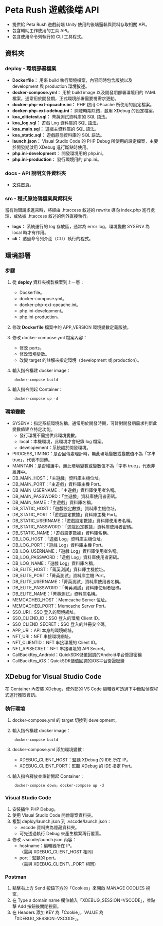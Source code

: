 # Peta Rush 遊戲後端 API

 - 提供給 Peta Rush 遊戲前端 Unity 使用的後端邏輯與資料存取相關 API。
 - 包含輔助工作使用的工具 API。
 - 包含使用命令列執行的 CLI 工具程式。

## 資料夾

### deploy - 環境部署檔案

 - __Dockerfile：__ 用來 build 執行環境檔案，內容同時包含版號以及 development 與 production 環境敘述。
 - __docker-compose.yml：__ 用於 build image 以及開發期部署環境用的 YAML 檔案，通常用於開發期，正式環境部署需要視需求更動。
 - __docker-php-ext-opcache.ini：__ PHP 啟用 OPcache 所使用的設定檔案。
 - __docker-php-ext-xdebug.ini：__ 開發時期除錯，啟用 XDebug 的設定檔案。
 - __koa\_elitetest.sql：__ 菁英測試資料庫的 SQL 語法。
 - __koa\_log.sql：__ 遊戲 Log 資料庫的 SQL 語法。
 - __koa\_main.sql：__ 遊戲主資料庫的 SQL 語法。
 - __koa\_static.sql：__ 遊戲靜態資料庫的 SQL 語法。
 - __launch.json：__ Visual Studio Code 的 PHP Debug 所使用的設定檔案，主要於開發期啟用 XDebug 進行斷點時使用。
 - __php.ini-development：__ 開發環境用的 php.ini。
 - __php.ini-production：__ 發行環境用的 php.ini。

### docs - API 說明文件資料夾

- [文件首頁](docs/api/index.md)。

### src - 程式原始碼檔案與資料夾

當有詢問請求進來時，將經由 .htaccess 敘述的 rewrite 導向 index.php 進行處理，或依據 .htaccess 敘述的例外直接執行。

- __logs：__ 系統運行的 log 存放區，通常為 error log，環境變數 SYSENV 為 local 時才有作用。
- __cli：__ 透過命令列介面（CLI）執行的程式。

## 環境部署

### 步驟

1. 從 **deploy** 資料夾複製檔案到上一層：
	- Dockerfile。
	- docker-compose.yml。
	- docker-php-ext-opcache.ini。
	- php.ini-development。
	- php.ini-production。
2. 修改 **Dockerfile** 檔案中的 APP_VERSION 環境變數定義版號。
3. 修改 docker-compose.yml 檔案內容：
	- 修改 ports。
	- 修改環境變數。
	- 改變 target 的註解來指定環境（development 或 production）。
4. 輸入指令構建 docker image：

		docker-compose build
		
5. 輸入指令開起 Container：

		docker-compose up -d

### 環境變數

- SYSENV：指定系統環境名稱，通常用於開發時期，可針對開發期需求判斷此變數值建立特定功能。
	- 發行環境不需提供此環境變數。
	- local：本機環境，此環境才會紀錄 log 檔案。
	- developement：系統處於開發環境。
- PROCESS_TIMING：是否回傳處理計時，無此環境變數或變數值不為「字串 true」，代表不回傳。
- MAINTAIN：是否維護中，無此環境變數或變數值不為「字串 true」，代表非維護中。
- DB\_MAIN\_HOST：「主遊戲」資料庫主機位址。
- DB\_MAIN\_PORT：「主遊戲」資料庫主機 Port。
- DB\_MAIN\_USERNAME：「主遊戲」資料庫使用者名稱。
- DB\_MAIN\_PASSWORD：「主遊戲」資料庫使用者密碼。
- DB\_MAIN\_NAME：「主遊戲」資料庫名稱。
- DB\_STATIC\_HOST：「遊戲設定數據」資料庫主機位址。
- DB\_STATIC\_PORT：「遊戲設定數據」資料庫主機 Port。
- DB\_STATIC\_USERNAME：「遊戲設定數據」資料庫使用者名稱。
- DB\_STATIC\_PASSWORD：「遊戲設定數據」資料庫使用者密碼。
- DB\_STATIC\_NAME：「遊戲設定數據」資料庫名稱。
- DB\_LOG\_HOST：「遊戲 Log」資料庫主機位址。
- DB\_LOG\_PORT：「遊戲 Log」資料庫主機 Port。
- DB\_LOG\_USERNAME：「遊戲 Log」資料庫使用者名稱。
- DB\_LOG\_PASSWORD：「遊戲 Log」資料庫使用者密碼。
- DB\_LOG\_NAME：「遊戲 Log」資料庫名稱。
- DB\_ELITE\_HOST：「菁英測試」資料庫主機位址。
- DB\_ELITE\_PORT：「菁英測試」資料庫主機 Port。
- DB\_ELITE\_USERNAME：「菁英測試」資料庫使用者名稱。
- DB\_ELITE\_PASSWORD：「菁英測試」資料庫使用者密碼。
- DB\_ELITE\_NAME：「菁英測試」資料庫名稱。
- MEMCACHED\_HOST：Memcache Server 位址。
- MEMCACHED\_PORT：Memcache Server Port。
- SSO\_URI：SSO 登入的環境網址。
- SSO\_CLIEND\_ID：SSO 登入的環境 Client ID。
- SSO\_CLIEND\_SECRET：SSO 登入的註冊安全碼。
- APP\_URI：API 本身的環境網址。
- NFT\_URI：NFT 串接環境網址。
- NFT\_CLIENTID：NFT 串接環境的 Client ID。
- NFT\_APISECRET：NFT 串接環境的 API Secret。
- CallBackKey\_Android：QuickSDK儲值回調的Android平台簽證密鑰
- CallBackKey\_iOS：QuickSDK儲值回調的iOS平台簽證密鑰

## XDebug for Visual Studio Code

在 Container 內安裝 XDebug，使外部的 VS Code 編輯器可透過下中斷點偵查程式運行獲取資訊。

### 執行環境

1. docker-compose.yml 的 target 切換到 development。
2. 輸入指令構建 docker image：

		docker-compose build

3. docker-compose.yml 添加環境變數：
	- XDEBUG\_CLIENT\_HOST：監聽 XDebug 的 IDE 所在 IP。
	- XDEBUG\_CLIENT\_PORT：監聽 XDebug 的 IDE 指定 Port。
4. 輸入指令釋放並重新開起 Container：

		docker-compose down; docker-compose up -d

### Visual Studio Code

1. 安裝插件 PHP Debug。
2. 使用 Visual Studio Code 開啟專案資料夾。
3. 複製 deploy/launch.json 到 .vscode/launch.json：
	-  .vscode 資料夾為隱藏資料夾。
	-  可先透過執行 Debug 來產生檔案再行覆蓋。
4. 修改 .vscode/launch.json 內容：
	-  hostname：編輯器所在 IP。  
（需與 XDEBUG\_CLIENT\_HOST 相同）
	-  port：監聽的 port。  
（需與 XDEBUG\_CLIENT\ _PORT 相同）

### Postman

1. 點擊右上方 Send 按鈕下方的「Cookies」來開啟 MANAGE COOLIES 視窗。
2. 在 Type a domain name 欄位輸入「XDEBUG_SESSION=VSCODE」，並點擊 Add 按鈕後關閉視窗。
3. 在 Headers 添加 KEY 為「Cookie」，VALUE 為「XDEBUG_SESSION=VSCODE」。